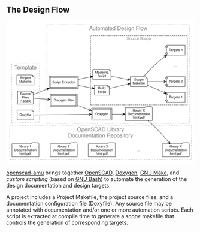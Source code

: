 The Design Flow
---------------

<p align="center">
<img src="assets/flow.svg" alt="" border="0"/>
</p>

[openscad-amu] brings together [OpenSCAD], [Doxygen], [GNU Make], and
_custom scripting_ (based on [GNU Bash]) to automate the generation of
the design documentation and design targets.

A project includes a Project Makefile, the project source files, and a
documentation configuration file (Doxyfile). Any source file may be
annotated with documentation and/or one or more automation scripts.
Each script is extracted at compile time to generate a _scope_ makefile
that controls the generation of corresponding targets.

[openscad-amu]: https://royasutton.github.io/openscad-amu
[OpenSCAD]: http://www.openscad.org
[Doxygen]: http://www.stack.nl/~dimitri/doxygen
[GNU Make]: https://www.gnu.org/software/make
[GNU Bash]: https://www.gnu.org/software/bash
